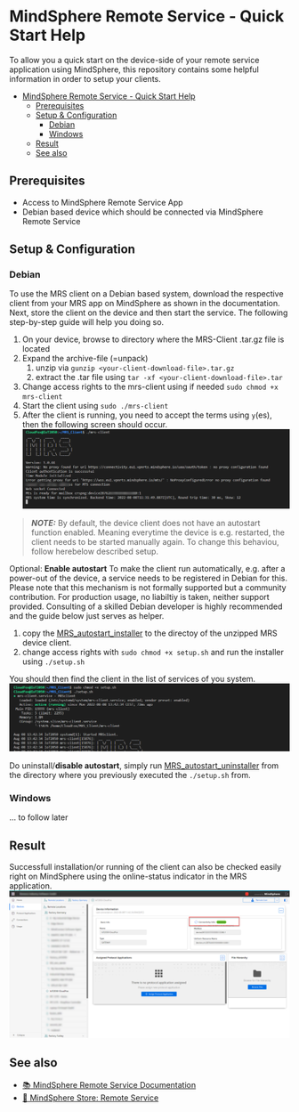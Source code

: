 # MindSphere Remote Service - Quick Start Help
To allow you a quick start on the device-side of your remote service application using MindSphere, this repository contains some helpful information in order to setup your clients. 
<!-- Insert an example image -->
<!-- ![image](./doc/example.png) -->

- [MindSphere Remote Service - Quick Start Help](#mindsphere-remote-service---quick-start-help)
  - [Prerequisites](#prerequisites)
  - [Setup & Configuration](#setup--configuration)
    - [Debian](#debian)
    - [Windows](#windows)
  - [Result](#result)
  - [See also](#see-also)

## Prerequisites
- Access to MindSphere Remote Service App
- Debian based device which should be connected via MindSphere Remote Service

## Setup & Configuration

### Debian
To use the MRS client on a Debian based system, download the respective client from your MRS app on MindSphere as shown in the documentation. Next, store the client on the device and then start the service. The following step-by-step guide will help you doing so.

1. On your device, browse to directory where the MRS-Client .tar.gz file is located
2. Expand the archive-file (=unpack)  
   1. unzip via ```gunzip <your-client-download-file>.tar.gz```  
   2. extract the .tar file using ```tar -xf <your-client-download-file>.tar```
3. Change access rights to the mrs-client using if needed
    ```sudo chmod +x mrs-client```
4. Start the client using ```sudo ./mrs-client```
5. After the client is running, you need to accept the terms using ```y```(es), then the following screen should occur.  
   ![MRS device client running](/doc/MRS_running.png) 

> **_NOTE:_**  By default, the device client does not have an autostart function enabled. Meaning everytime the device is e.g. restarted, the client needs to be started manually again. 
> To change this behaviou, follow herebelow described setup. 

Optional: **Enable autostart**
To make the client run automatically, e.g. after a power-out of the device, a service needs to be registered in Debian for this. 
Please note that this mechanism is not formally supported but a community contribution. For production usage, no liabiltiy is taken, neither support provided. Consulting of a skilled Debian developer is highly recommended and the guide below just serves as helper. 
1) copy the [MRS_autostart_installer](/resources/setup.sh) to the directoy of the unzipped MRS device client. 
2) change access rights with ```sudo chmod +x setup.sh``` and run the installer using ```./setup.sh```

You should then find the client in the list of services of you system. 
![MRS running as service](/doc/MRS_client_as-Service.png)

Do uninstall/**disable autostart**, simply run [MRS_autostart_uninstaller](/resources/uninstall.sh) from the directory where you previously executed the ```./setup.sh``` from. 

### Windows  
... to follow later

## Result
Successfull installation/or running of the client can also be checked easily right on MindSphere using the online-status indicator in the MRS application. 
![MRS running as service](/doc/MRS_device_view_ONLINE.png)


## See also
- [:books: MindSphere Remote Service Documentation](https://documentation.mindsphere.io/MindSphere/apps/mrs-overview/mrs-overview.html) 
- [:shopping_cart: MindSphere Store: Remote Service](https://www.dex.siemens.com/mindsphere/step-4-book-apps-and-extras/remote-services) 


